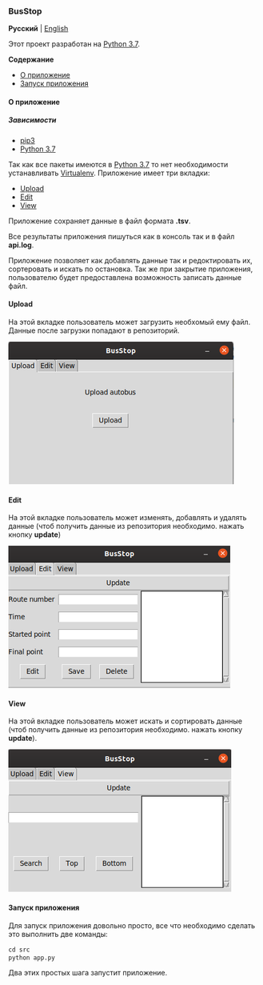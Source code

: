 ### BusStop

**Русский** | [English](../../README.md)

Этот проект разработан на [Python 3.7](https://www.ics.uci.edu/~pattis/common/handouts/pythoneclipsejava/python.html).

**Содержание**

- [О приложение](#about-app)
- [Запуск приложения](#application-launch)

<a name="about-app"></a>
#### О приложение
##### Зависимости
* [pip3](https://github.com/pypa/pip)
* [Python 3.7](https://www.ics.uci.edu/~pattis/common/handouts/pythoneclipsejava/python.html)

Так как все пакеты имеются в [Python 3.7](https://www.ics.uci.edu/~pattis/common/handouts/pythoneclipsejava/python.html)
то нет необходимости устанавливать [Virtualenv](https://virtualenv.pypa.io/en/stable/installation/).
Приложение имеет три вкладки:
- [Upload](#upload)
- [Edit](#edit)
- [View](#view)

Приложение сохраняет данные в файл формата **.tsv**.
 
Все результаты приложения пишуться как в консоль так и в файл **api.log**.

Приложение позволяет как добавлять данные так и редоктировать их, сортеровать и искать по остановка.
Так же при закрытие приложения, пользователю будет предоставлена возможность записать данные файл.

#### Upload
На этой вкладке пользователь может загрузить необхомый ему файл. Данные после загрузки попадают в репозиторий.

![upload](../img/upload.png)

#### Edit
На этой вкладке пользователь может изменять, добавлять и удалять данные (чтоб получить данные из репозитория необходимо.
нажать кнопку **update**)

![edit](../img/edit.png)

#### View
На этой вкладке пользователь может искать и сортировать данные (чтоб получить данные из репозитория необходимо.
нажать кнопку **update**).

![view](../img/view.png)


<a name="application-launch"></a>
#### Запуск приложения

Для запуск приложения довольно просто, все что необходимо сделать это выполнить две команды:

    cd src
    python app.py

Два этих простых шага запустит приложение.